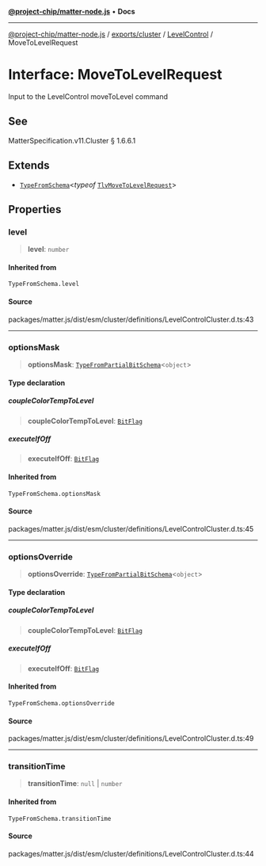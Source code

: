 [**@project-chip/matter-node.js**](../../../../../README.md) • **Docs**

***

[@project-chip/matter-node.js](../../../../../modules.md) / [exports/cluster](../../../README.md) / [LevelControl](../README.md) / MoveToLevelRequest

# Interface: MoveToLevelRequest

Input to the LevelControl moveToLevel command

## See

MatterSpecification.v11.Cluster § 1.6.6.1

## Extends

- [`TypeFromSchema`](../../../../tlv/README.md#typefromschemas)\<*typeof* [`TlvMoveToLevelRequest`](../README.md#tlvmovetolevelrequest)\>

## Properties

### level

> **level**: `number`

#### Inherited from

`TypeFromSchema.level`

#### Source

packages/matter.js/dist/esm/cluster/definitions/LevelControlCluster.d.ts:43

***

### optionsMask

> **optionsMask**: [`TypeFromPartialBitSchema`](../../../../schema/README.md#typefrompartialbitschemat)\<`object`\>

#### Type declaration

##### coupleColorTempToLevel

> **coupleColorTempToLevel**: [`BitFlag`](../../../../schema/README.md#bitflag)

##### executeIfOff

> **executeIfOff**: [`BitFlag`](../../../../schema/README.md#bitflag)

#### Inherited from

`TypeFromSchema.optionsMask`

#### Source

packages/matter.js/dist/esm/cluster/definitions/LevelControlCluster.d.ts:45

***

### optionsOverride

> **optionsOverride**: [`TypeFromPartialBitSchema`](../../../../schema/README.md#typefrompartialbitschemat)\<`object`\>

#### Type declaration

##### coupleColorTempToLevel

> **coupleColorTempToLevel**: [`BitFlag`](../../../../schema/README.md#bitflag)

##### executeIfOff

> **executeIfOff**: [`BitFlag`](../../../../schema/README.md#bitflag)

#### Inherited from

`TypeFromSchema.optionsOverride`

#### Source

packages/matter.js/dist/esm/cluster/definitions/LevelControlCluster.d.ts:49

***

### transitionTime

> **transitionTime**: `null` \| `number`

#### Inherited from

`TypeFromSchema.transitionTime`

#### Source

packages/matter.js/dist/esm/cluster/definitions/LevelControlCluster.d.ts:44

